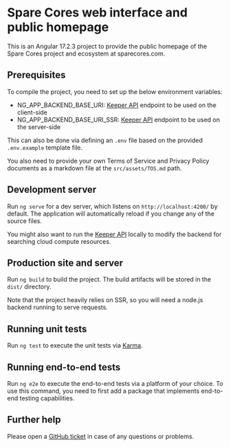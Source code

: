 # Spare Cores web interface and public homepage

This is  an Angular 17.2.3 project  to provide the public  homepage of
the Spare Cores project and ecosystem at sparecores.com.

## Prerequisites

To compile the project, you need to set up the below environment variables:

- NG_APP_BACKEND_BASE_URI: [Keeper API](https://github.com/SpareCores/sc-keeper)
  endpoint to be used on the client-side
- NG_APP_BACKEND_BASE_URI_SSR: [Keeper API](https://github.com/SpareCores/sc-keeper)
  endpoint to be used on the server-side

This can also be done via defining an `.env` file based on the
provided `.env.example` template file.

You also need to provide your own Terms of Service and Privacy Policy
documents as a markdown file at the `src/assets/TOS.md` path.

## Development server

Run `ng serve` for a dev server, which listens on `http://localhost:4200/` by default.
The application will automatically reload if you change any of the source files.

You might also want to run the [Keeper API](https://github.com/SpareCores/sc-keeper)
locally to modify the backend for searching cloud compute resources.

## Production site and server

Run `ng build` to build the project. The build artifacts will be
stored in the `dist/` directory.

Note that the project heavily relies on SSR, so you will need a
node.js backend running to serve requests.

## Running unit tests

Run `ng test` to execute the unit tests via [Karma](https://karma-runner.github.io).

## Running end-to-end tests

Run `ng e2e` to execute the end-to-end tests via a platform of your
choice. To use this command, you need to first add a package that
implements end-to-end testing capabilities.

## Further help

Please open a [GitHub ticket](https://github.com/SpareCores/sc-www/issues/new)
in case of any questions or problems.
